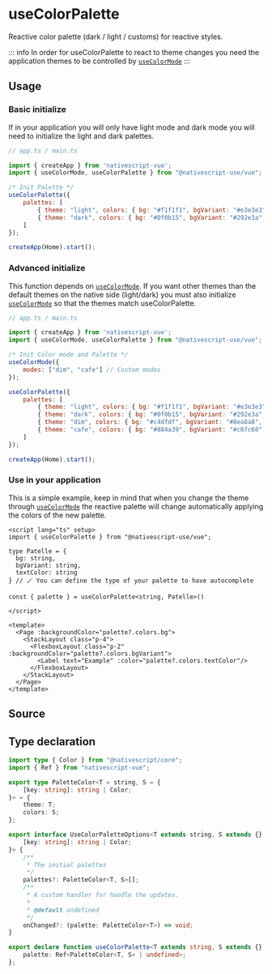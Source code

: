 <script setup>
import Source from '../../.vitepress/theme/components/Source.vue'
</script>

# useColorPalette

Reactive color palette (dark / light / customs) for reactive styles.

::: info
In order for useColorPalette to react to theme changes you need the application themes to be controlled by [`useColorMode`](/src/useColorMode/)
:::

## Usage

### Basic initialize

If in your application you will only have light mode and dark mode you will need to initialize the light and dark palettes.

```js
// app.ts / main.ts

import { createApp } from 'nativescript-vue';
import { useColorMode, useColorPalette } from "@nativescript-use/vue";

/* Init Palette */
useColorPalette({ 
    palettes: [
        { theme: "light", colors: { bg: "#f1f1f1", bgVariant: "#e3e3e3", textColor: "black" } },
        { theme: "dark", colors: { bg: "#0f0b15", bgVariant: "#292e3a", textColor: "#9bd1c3" } }
    ] 
});

createApp(Home).start();
```

### Advanced initialize

This function depends on [`useColorMode`](/src/useColorMode/). If you want other themes than the default themes on the native side (light/dark) you must also initialize [`useColorMode`](/src/useColorMode/) so that the themes match useColorPalette.

```js
// app.ts / main.ts

import { createApp } from 'nativescript-vue';
import { useColorMode, useColorPalette } from "@nativescript-use/vue";

/* Init Color mode and Palette */
useColorMode({
    modes: ["dim", "cafe"] // Custom modes
});

useColorPalette({ 
    palettes: [
        { theme: "light", colors: { bg: "#f1f1f1", bgVariant: "#e3e3e3", textColor: "black" } },
        { theme: "dark", colors: { bg: "#0f0b15", bgVariant: "#292e3a", textColor: "#9bd1c3" } },
        { theme: "dim", colors: { bg: "#c4dfdf", bgVariant: "#8ea8a8", textColor: "#252525" } },
        { theme: "cafe", colors: { bg: "#884a39", bgVariant: "#c07c68", textColor: "#ffe6d8" } },
    ] 
});

createApp(Home).start();
```

### Use in your application
This is a simple example, keep in mind that when you change the theme through [`useColorMode`](/src/useColorMode/) the reactive palette will change automatically applying the colors of the new palette.


```vue
<script lang="ts" setup>
import { useColorPalette } from "@nativescript-use/vue";

type Patelle = { 
  bg: string, 
  bgVariant: string, 
  textColor: string 
} // 🪄 You can define the type of your palette to have autocomplete

const { palette } = useColorPalette<string, Patelle>()

</script>

<template>
  <Page :backgroundColor="palette?.colors.bg">
    <StackLayout class="p-4">
      <FlexboxLayout class="p-2" :backgroundColor="palette?.colors.bgVariant">
        <Label text="Example" :color="palette?.colors.textColor"/>
      </FlexboxLayout>
    </StackLayout>
  </Page>
</template>

```

## Source
<Source source="useColorPalette" demo="ColorModeView.vue,src/app.ts"/>

## Type declaration

```ts
import type { Color } from "@nativescript/core";
import { Ref } from "nativescript-vue";

export type PaletteColor<T = string, S = {
    [key: string]: string | Color;
}> = {
    theme: T;
    colors: S;
};

export interface UseColorPaletteOptions<T extends string, S extends {} = {
    [key: string]: string | Color;
}> {
    /**
     * The initial palettes
     */
    palettes?: PaletteColor<T, S>[];
    /**
     * A custom handler for handle the updates.
     *
     * @default undefined
     */
    onChanged?: (palette: PaletteColor<T>) => void;
}

export declare function useColorPalette<T extends string, S extends {} = {}>(options?: UseColorPaletteOptions<T, S>): {
    palette: Ref<PaletteColor<T, S> | undefined>;
};
```